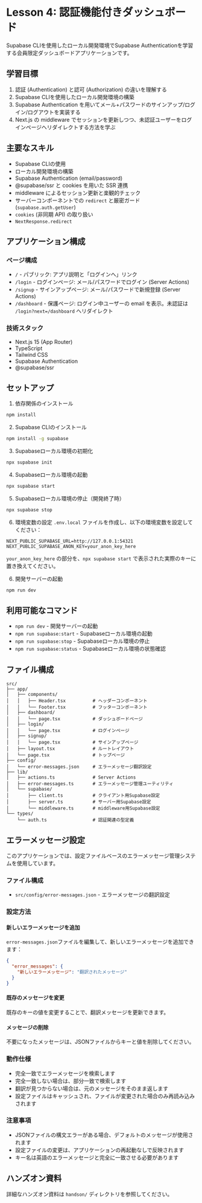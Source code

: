 # Lesson 4: 認証機能付きダッシュボード

Supabase CLIを使用したローカル開発環境でSupabase Authenticationを学習する会員限定ダッシュボードアプリケーションです。

## 学習目標

1. 認証 (Authentication) と認可 (Authorization) の違いを理解する
2. Supabase CLIを使用したローカル開発環境の構築
3. Supabase Authentication を用いてメール+パスワードのサインアップ/ログイン/ログアウトを実装する
4. Next.js の middleware でセッションを更新しつつ、未認証ユーザーをログインページへリダイレクトする方法を学ぶ

## 主要なスキル

- Supabase CLIの使用
- ローカル開発環境の構築
- Supabase Authentication (email/password)
- @supabase/ssr と cookies を用いた SSR 連携
- middleware によるセッション更新と楽観的チェック
- サーバーコンポーネントでの `redirect` と厳密ガード (`supabase.auth.getUser`)
- `cookies` (非同期 API) の取り扱い
- `NextResponse.redirect`

## アプリケーション構成

### ページ構成
- `/` - パブリック: アプリ説明と「ログインへ」リンク
- `/login` - ログインページ: メール/パスワードでログイン (Server Actions)
- `/signup` - サインアップページ: メール/パスワードで新規登録 (Server Actions)
- `/dashboard` - 保護ページ: ログイン中ユーザーの email を表示。未認証は `/login?next=/dashboard` へリダイレクト

### 技術スタック
- Next.js 15 (App Router)
- TypeScript
- Tailwind CSS
- Supabase Authentication
- @supabase/ssr

## セットアップ

1. 依存関係のインストール
```bash
npm install
```

2. Supabase CLIのインストール
```bash
npm install -g supabase
```

3. Supabaseローカル環境の初期化
```bash
npx supabase init
```

4. Supabaseローカル環境の起動
```bash
npx supabase start
```

5. Supabaseローカル環境の停止（開発終了時）
```bash
npx supabase stop
```

6. 環境変数の設定
`.env.local` ファイルを作成し、以下の環境変数を設定してください：

```env
NEXT_PUBLIC_SUPABASE_URL=http://127.0.0.1:54321
NEXT_PUBLIC_SUPABASE_ANON_KEY=your_anon_key_here
```

`your_anon_key_here` の部分を、`npx supabase start` で表示された実際のキーに置き換えてください。

6. 開発サーバーの起動
```bash
npm run dev
```

## 利用可能なコマンド

- `npm run dev` - 開発サーバーの起動
- `npm run supabase:start` - Supabaseローカル環境の起動
- `npm run supabase:stop` - Supabaseローカル環境の停止
- `npm run supabase:status` - Supabaseローカル環境の状態確認

## ファイル構成

```
src/
├── app/
│   ├── components/
│   │   ├── Header.tsx          # ヘッダーコンポーネント
│   │   └── Footer.tsx          # フッターコンポーネント
│   ├── dashboard/
│   │   └── page.tsx            # ダッシュボードページ
│   ├── login/
│   │   └── page.tsx            # ログインページ
│   ├── signup/
│   │   └── page.tsx            # サインアップページ
│   ├── layout.tsx              # ルートレイアウト
│   └── page.tsx                # トップページ
├── config/
│   └── error-messages.json     # エラーメッセージ翻訳設定
├── lib/
│   ├── actions.ts              # Server Actions
│   ├── error-messages.ts       # エラーメッセージ管理ユーティリティ
│   └── supabase/
│       ├── client.ts           # クライアント用Supabase設定
│       ├── server.ts           # サーバー用Supabase設定
│       └── middleware.ts       # middleware用Supabase設定
└── types/
    └── auth.ts                 # 認証関連の型定義
```

## エラーメッセージ設定

このアプリケーションでは、設定ファイルベースのエラーメッセージ管理システムを使用しています。

### ファイル構成

- `src/config/error-messages.json` - エラーメッセージの翻訳設定

### 設定方法

#### 新しいエラーメッセージを追加

`error-messages.json`ファイルを編集して、新しいエラーメッセージを追加できます：

```json
{
  "error_messages": {
    "新しいエラーメッセージ": "翻訳されたメッセージ"
  }
}
```

#### 既存のメッセージを変更

既存のキーの値を変更することで、翻訳メッセージを更新できます。

#### メッセージの削除

不要になったメッセージは、JSONファイルからキーと値を削除してください。

### 動作仕様

- 完全一致でエラーメッセージを検索します
- 完全一致しない場合は、部分一致で検索します
- 翻訳が見つからない場合は、元のメッセージをそのまま返します
- 設定ファイルはキャッシュされ、ファイルが変更された場合のみ再読み込みされます

### 注意事項

- JSONファイルの構文エラーがある場合、デフォルトのメッセージが使用されます
- 設定ファイルの変更は、アプリケーションの再起動なしで反映されます
- キー名は英語のエラーメッセージと完全に一致させる必要があります

## ハンズオン資料

詳細なハンズオン資料は `handson/` ディレクトリを参照してください。
